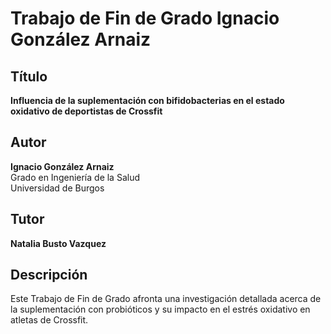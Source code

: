 # Trabajo de Fin de Grado Ignacio González Arnaiz

## Título
**Influencia de la suplementación con bifidobacterias en el estado oxidativo de deportistas de Crossfit**

## Autor
**Ignacio González Arnaiz**  
Grado en Ingeniería de la Salud  
Universidad de Burgos

## Tutor
**Natalia Busto Vazquez**

## Descripción
Este Trabajo de Fin de Grado afronta una investigación detallada acerca de la suplementación con probióticos y su impacto en el estrés oxidativo en atletas de Crossfit.
